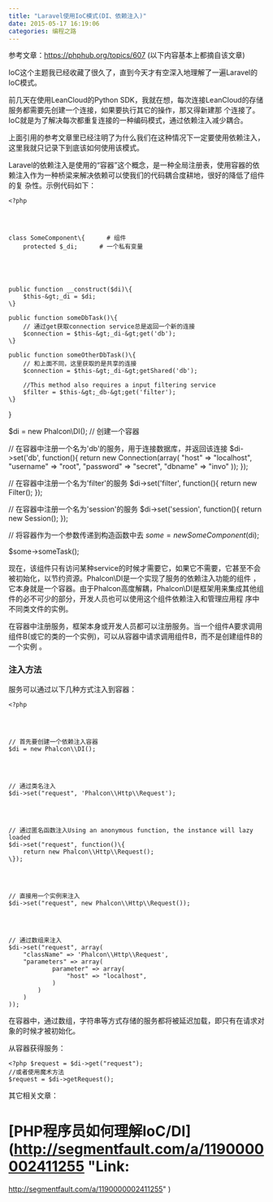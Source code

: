 ```yaml
---
title: "Laravel使用IoC模式(DI、依赖注入)"
date: 2015-05-17 16:19:06
categories: 编程之路
---
```

参考文章：<https://phphub.org/topics/607> (以下内容基本上都摘自该文章)

IoC这个主题我已经收藏了很久了，直到今天才有空深入地理解了一遍Laravel的IoC模式。

前几天在使用LeanCloud的Python SDK，我就在想，每次连接LeanCloud的存储服务都需要先创建一个连接，如果要执行其它的操作，那又得新建那
个连接了。IoC就是为了解决每次都重复连接的一种编码模式，通过依赖注入减少耦合。

上面引用的参考文章里已经注明了为什么我们在这种情况下一定要使用依赖注入，这里我就只记录下到底该如何使用该模式。

Laravel的依赖注入是使用的“容器”这个概念，是一种全局注册表，使用容器的依赖注入作为一种桥梁来解决依赖可以使我们的代码耦合度耕地，很好的降低了组件的复
杂性。示例代码如下：



    <?php




    class SomeComponent\{      # 组件
        protected $_di;      # 一个私有变量





    public function __construct($di)\{
        $this-&gt;_di = $di;
    \}

    public function someDbTask()\{
        // 通过get获取connection service总是返回一个新的连接
        $connection = $this-&gt;_di-&gt;get('db');
    \}

    public function someOtherDbTask()\{
        // 和上面不同，这里获取的是共享的连接
        $connection = $this-&gt;_di-&gt;getShared('db');

        //This method also requires a input filtering service
        $filter = $this-&gt;_db-&gt;get('filter');
    \}


\}

$di = new Phalcon\\DI(); // 创建一个容器

// 在容器中注册一个名为'db'的服务，用于连接数据库，并返回该连接 $di->set('db', function()\{ return new
Connection(array( "host" => "localhost", "username" => "root", "password" =>
"secret", "dbname" => "invo" )); \});

// 在容器中注册一个名为'filter'的服务 $di->set('filter', function()\{ return new Filter();
\});

// 在容器中注册一个名为'session'的服务 $di->set('session', function()\{ return new
Session(); \});

// 将容器作为一个参数传递到构造函数中去 $some = new SomeComponent($di);

$some->someTask();

现在，该组件只有访问某种service的时候才需要它，如果它不需要，它甚至不会被初始化，以节约资源。Phalcon\\DI是一个实现了服务的依赖注入功能的组件
，它本身就是一个容器。由于Phalcon高度解耦，Phalcon\\DI是框架用来集成其他组件的必不可少的部分，开发人员也可以使用这个组件依赖注入和管理应用程
序中不同类文件的实例。

在容器中注册服务，框架本身或开发人员都可以注册服务。当一个组件A要求调用组件B(或它的类的一个实例)，可以从容器中请求调用组件B，而不是创建组件B的一个实例
。

### 注入方法

服务可以通过以下几种方式注入到容器：



    <?php




    // 首先要创建一个依赖注入容器
    $di = new Phalcon\\DI();




    // 通过类名注入
    $di->set("request", 'Phalcon\\Http\\Request');




    // 通过匿名函数注入Using an anonymous function, the instance will lazy loaded
    $di->set("request", function()\{
        return new Phalcon\\Http\\Request();
    \});




    // 直接用一个实例来注入
    $di->set("request", new Phalcon\\Http\\Request());




    // 通过数组来注入
    $di->set("request", array(
        "className" => 'Phalcon\\Http\\Request',
        "parameters" => array(
                parameter" => array(
                    "host" => "localhost",
                )
            )
        )
    ));

在容器中，通过数组，字符串等方式存储的服务都将被延迟加载，即只有在请求对象的时候才被初始化。

从容器获得服务：



    <?php $request = $di->get("request");
    //或者使用魔术方法
    $request = $di->getRequest();

其它相关文章：

# [PHP程序员如何理解IoC/DI](http://segmentfault.com/a/1190000002411255 "Link:
http://segmentfault.com/a/1190000002411255" )
